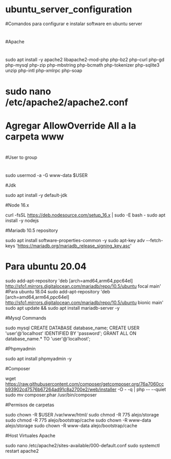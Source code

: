 #
# ubuntu_server_configuration
#Comandos para configurar e instalar software en ubuntu server
#

#
#Apache
#

sudo apt install -y apache2 libapache2-mod-php php-bz2 php-curl php-gd php-mysql php-zip php-mbstring php-bcmath php-tokenizer php-sqlite3 unzip php-intl php-xmlrpc php-soap

#
# sudo nano /etc/apache2/apache2.conf
# Agregar AllowOverride All a la carpeta www
#

#
#User to group
#
sudo usermod -a -G www-data $USER


#Jdk

sudo apt install -y default-jdk

#Node 16.x

curl -fsSL https://deb.nodesource.com/setup_16.x | sudo -E bash -
sudo apt install -y nodejs


#Mariadb 10.5 repository

sudo apt install software-properties-common -y
sudo apt-key adv --fetch-keys 'https://mariadb.org/mariadb_release_signing_key.asc'
# Para ubuntu 20.04

sudo add-apt-repository 'deb [arch=amd64,arm64,ppc64el] http://sfo1.mirrors.digitalocean.com/mariadb/repo/10.5/ubuntu focal main'
#Para ubuntu 18.04
sudo add-apt-repository 'deb [arch=amd64,arm64,ppc64el] http://sfo1.mirrors.digitalocean.com/mariadb/repo/10.5/ubuntu bionic main'
sudo apt update && sudo apt install mariadb-server -y

#Mysql Commands

sudo mysql
CREATE DATABASE database_name;
CREATE USER 'user'@'localhost' IDENTIFIED BY 'password';
GRANT ALL ON database_name.* TO 'user'@'localhost';

#Phpmyadmin

sudo apt install phpmyadmin -y

#Composer

wget https://raw.githubusercontent.com/composer/getcomposer.org/76a7060ccb93902cd7576b67264ad91c8a2700e2/web/installer -O - -q | php -- --quiet
sudo mv composer.phar /usr/bin/composer

#Permisos de carpetas

sudo chown -R $USER /var/www/html/
sudo chmod -R 775 alejo/storage
sudo chmod -R 775 alejo/bootstrap/cache
sudo chown -R www-data alejo/storage
sudo chown -R www-data alejo/bootstrap/cache

#Host Virtuales Apache

sudo nano /etc/apache2/sites-available/000-default.conf
sudo systemctl restart apache2

